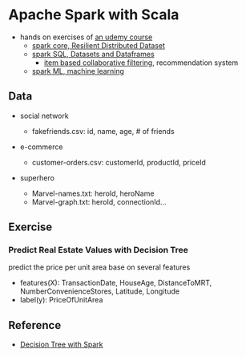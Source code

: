 # Apache Spark with Scala
- hands on exercises of [an udemy course](https://www.udemy.com/course/apache-spark-with-scala-hands-on-with-big-data/)
    - [spark core, Resilient Distributed Dataset](https://spark.apache.org/docs/latest/rdd-programming-guide.html#rdd-persistence)
    - [spark SQL, Datasets and Dataframes](https://spark.apache.org/docs/latest/sql-programming-guide.html)
      - [item based collaborative filtering](https://en.wikipedia.org/wiki/Item-item_collaborative_filtering), recommendation system
    - [spark ML, machine learning](https://spark.apache.org/docs/latest/ml-guide.html)
  
## Data
- social network
  - fakefriends.csv: id, name, age, # of friends
  
- e-commerce 
  - customer-orders.csv: customerId, productId, priceId
  
- superhero
  - Marvel-names.txt: heroId, heroName
  - Marvel-graph.txt: heroId, connectionId...
  

## Exercise
### Predict Real Estate Values with Decision Tree
predict the price per unit area base on several features
- features(X): TransactionDate, HouseAge, DistanceToMRT, NumberConvenienceStores, Latitude, Longitude
- label(y): PriceOfUnitArea






## Reference
- [Decision Tree with Spark](https://spark.apache.org/docs/latest/ml-classification-regression.html#decision-tree-regression)
